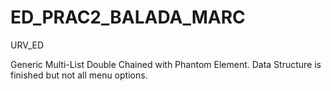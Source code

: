 # ED_PRAC2_BALADA_MARC
URV_ED

Generic Multi-List Double Chained with Phantom Element.
Data Structure is finished but not all menu options.
